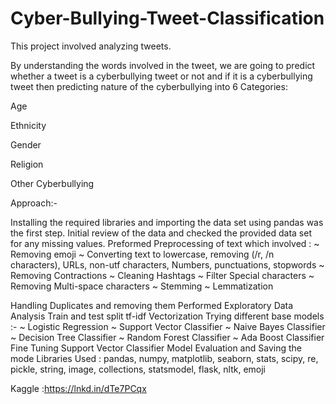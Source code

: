 # Cyber-Bullying-Tweet-Classification

This project involved analyzing tweets.

By understanding the words involved in the tweet, we are going to predict whether a tweet is a cyberbullying tweet or not and if it is a cyberbullying tweet then predicting nature of the cyberbullying into 6 Categories:

Age

Ethnicity

Gender

Religion

Other Cyberbullying

Approach:-

Installing the required libraries and importing the data set using pandas was the first step.
Initial review of the data and checked the provided data set for any missing values.
Preformed Preprocessing of text which involved :
~ Removing emoji
~ Converting text to lowercase, removing (/r, /n characters), URLs, non-utf characters, Numbers, punctuations, stopwords
~ Removing Contractions
~ Cleaning Hashtags
~ Filter Special characters
~ Removing Multi-space characters
~ Stemming
~ Lemmatization

Handling Duplicates and removing them
Performed Exploratory Data Analysis
Train and test split
tf-idf Vectorization
Trying different base models :- ~ Logistic Regression
~ Support Vector Classifier
~ Naive Bayes Classifier
~ Decision Tree Classifier
~ Random Forest Classifier
~ Ada Boost Classifier
Fine Tuning Support Vector Classifier
Model Evaluation and Saving the mode
Libraries Used : pandas, numpy, matplotlib, seaborn, stats, scipy, re, pickle, string, image, collections, statsmodel, flask, nltk, emoji


Kaggle :https://lnkd.in/dTe7PCqx
